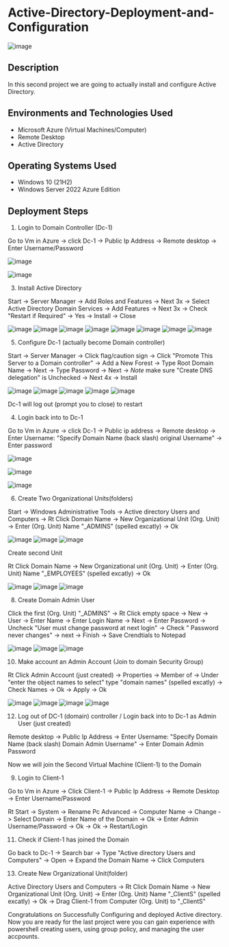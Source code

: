 # Active-Directory-Deployment-and-Configuration

![image](https://github.com/user-attachments/assets/e2d78ecf-468d-4d2b-8fc4-d839bf116ed9)

<h2>Description </h2>

In this second project we are going to actually install and configure Active Directory.

<h2>Environments and Technologies Used</h2>

- Microsoft Azure (Virtual Machines/Computer)
- Remote Desktop
- Active Directory

<h2>Operating Systems Used </h2>

- Windows 10</b> (21H2)
- Windows Server 2022 Azure Edition


<h2>Deployment Steps</h2>

1. Login to Domain Controller (Dc-1)

Go to Vm in Azure -> click Dc-1 -> Public Ip Address -> Remote desktop -> Enter Username/Password

![image](https://github.com/user-attachments/assets/ae460eb6-42f8-49fa-b969-a4cba01dd50d)
 <p> 
</p>

![image](https://github.com/user-attachments/assets/3720286a-d340-48b3-822f-7c4e70563ddb)
 <p> 
</p>

3. Install Active Directory

Start -> Server Manager -> Add Roles and Features -> Next 3x -> Select Active Directory Domain Services -> Add Features -> Next 3x -> Check "Restart if Required" -> Yes -> Install -> Close

![image](https://github.com/user-attachments/assets/dc8a6b66-4b75-446f-845a-316db3f4d383)
![image](https://github.com/user-attachments/assets/2b31d70c-9520-4681-b6d8-b38fbf9323fc)
![image](https://github.com/user-attachments/assets/0b553b39-d7bd-4814-ba32-277347f7cd37)
![image](https://github.com/user-attachments/assets/137b8b17-b426-4bac-a87f-fa07cb099c49)
![image](https://github.com/user-attachments/assets/b0beb1cb-fa75-4c11-b17e-beab02e19557)
![image](https://github.com/user-attachments/assets/bad329b7-11be-4970-8f40-73954a47c272)
![image](https://github.com/user-attachments/assets/acdc73e9-2dda-4987-adc7-f2c35334954a)
![image](https://github.com/user-attachments/assets/7a9ee9ce-92cf-4e6c-9f66-994a10b5d57a)

5. Configure Dc-1 (actually become Domain controller)

Start -> Server Manager -> Click flag/caution sign -> Click "Promote This Server to a Domain controller" -> Add a New Forest -> Type Root Domain Name -> Next -> Type Password -> Next -> *Note* make sure "Create DNS delegation" is Unchecked -> Next 4x -> Install

![image](https://github.com/user-attachments/assets/be477151-bf63-42e7-a328-351c17b9a2c0)
![image](https://github.com/user-attachments/assets/b94041cd-9f10-4ab8-ab34-59ce29fe61f2)
![image](https://github.com/user-attachments/assets/5cbc91fb-4c15-4823-a578-4913d958f78b)
![image](https://github.com/user-attachments/assets/20394feb-c017-44d9-b793-80892659e7bb)
![image](https://github.com/user-attachments/assets/7779b3c3-ffc7-4c3a-a4cb-92ea6446f0f4)

Dc-1 will log out (prompt you to close) to restart 

4. Login back into to Dc-1

Go to Vm in Azure -> click Dc-1 -> Public ip address -> Remote desktop -> Enter Username: "Specify Domain Name (back slash) original Username" -> Enter password

![image](https://github.com/user-attachments/assets/ae460eb6-42f8-49fa-b969-a4cba01dd50d)
 <p> 
</p>

![image](https://github.com/user-attachments/assets/3720286a-d340-48b3-822f-7c4e70563ddb)
 <p> 
</p>

![image](https://github.com/user-attachments/assets/4c5c4133-3260-461c-930f-0c056ff75a2d)

6. Create Two Organizational Units(folders)

Start -> Windows Administrative Tools -> Active directory Users and Computers -> Rt Click Domain Name -> New Organizational Unit (Org. Unit) -> Enter (Org. Unit) Name "_ADMINS" (spelled excatly) -> Ok

![image](https://github.com/user-attachments/assets/d0352e96-f3f9-4294-b2d0-5db6aed1f92d)
![image](https://github.com/user-attachments/assets/6d120792-0c13-4341-beeb-36fb24684f13)
![image](https://github.com/user-attachments/assets/cde91f54-bbca-4e1e-b024-3138a4b71f19)

Create second Unit

Rt Click Domain Name -> New Organizational unit (Org. Unit) -> Enter (Org. Unit) Name "_EMPLOYEES" (spelled excatly) -> Ok

![image](https://github.com/user-attachments/assets/6d120792-0c13-4341-beeb-36fb24684f13)
![image](https://github.com/user-attachments/assets/cde91f54-bbca-4e1e-b024-3138a4b71f19)
![image](https://github.com/user-attachments/assets/12634c20-2d5e-454a-9fac-07be4b1bcbaa)

8. Create Domain Admin User

Click the first (Org. Unit) "_ADMINS" -> Rt Click empty space -> New -> User -> Enter Name -> Enter Login Name -> Next -> Enter Password -> Uncheck "User must change password at next login" -> Check " Password never changes"
-> next -> Finish -> Save Crendtials to Notepad

![image](https://github.com/user-attachments/assets/d0f47ea9-0a4c-485e-acc2-12b0a6238659)
![image](https://github.com/user-attachments/assets/dd6a1e66-a1f6-44cd-8d00-530839b4eb85)
![image](https://github.com/user-attachments/assets/4d395ab7-5d65-4ced-9c64-3949406ac6da)

10. Make account an Admin Account (Join to domain Security Group)

Rt Click Admin Account (just created) -> Properties -> Member of -> Under "enter the object names to select" type "domain names" (spelled excatly) -> Check Names -> Ok -> Apply -> Ok

![image](https://github.com/user-attachments/assets/3bbf68f3-37b9-4eee-a612-9d7548317edc)
![image](https://github.com/user-attachments/assets/f91d99a6-c385-4061-b094-3a10a2220a6d)
![image](https://github.com/user-attachments/assets/a4bdfe90-9d0d-469b-8169-407ee86934ef)
![image](https://github.com/user-attachments/assets/6dd72024-faca-4f11-8ddb-10a0d83a2388)

12. Log out of DC-1 (domain) controller / Login back into to Dc-1 as Admin User (just created)

Remote desktop -> Public Ip Address -> Enter Username: "Specify Domain Name (back slash) Domain Admin Username" -> Enter Domain Admin Password

 Now we will join the Second Virtual Machine (Client-1) to the Domain

9. Login to Client-1

Go to Vm in Azure -> Click Client-1 -> Public Ip Address -> Remote Desktop -> Enter Username/Password

Rt Start -> System -> Rename Pc Advanced -> Computer Name -> Change -> Select Domain -> Enter Name of the Domain -> Ok -> Enter Admin Username/Password -> Ok -> Ok -> Restart/Login

11. Check if Client-1 has joined the Domain

Go back to Dc-1 -> Search bar -> Type "Active directory Users and Computers" -> Open -> Expand the Domain Name -> Click Computers

13. Create New Organizational Unit(folder)

Active Directory Users and Computers -> Rt Click Domain Name -> New Organizational Unit (Org. Unit) -> Enter (Org. Unit) Name "_ClientS" (spelled excatly) -> Ok -> Drag Client-1 from Computer (Org. Unit) to "_ClientS"

Congratulations on Successfully Configuring and deployed Active directory. Now you are ready for the last project were you can gain experience with powershell creating users, using group policy, and managing the user accpounts. 
